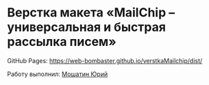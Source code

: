 # Верстка макета «MailChip – универсальная и быстрая рассылка писем»

GitHub Pages: https://web-bombaster.github.io/verstkaMailchip/dist/

Работу выполнил: [Мошатин Юрий](https://vk.com/moshatin)
